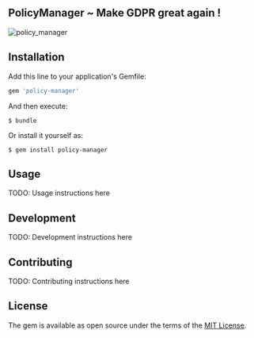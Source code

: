 ## PolicyManager ~ Make GDPR great again !

![policy_manager](https://media.giphy.com/media/14rq7jizqq3oeQ/giphy.gif)


## Installation

Add this line to your application's Gemfile:

```ruby
gem 'policy-manager'
```

And then execute:

    $ bundle

Or install it yourself as:

    $ gem install policy-manager

## Usage

TODO: Usage instructions here

## Development

TODO: Development instructions here

## Contributing

TODO: Contributing instructions here


## License

The gem is available as open source under the terms of the [MIT License](http://opensource.org/licenses/MIT).
